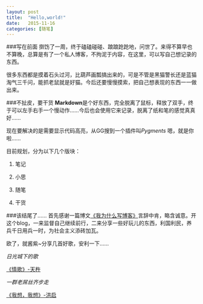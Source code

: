 ```yaml
---
layout: post
title:  "Hello,world!"
date:   2015-11-16 
categories: [随笔]
---
```

###写在前面
捯饬了一周，终于磕磕碰碰、踉踉跄跄地，问世了。来得不算早也不算晚，总算是有了一个私人博客，不拘泥于内容，在这里，可以写自己想记录的东西。

很多东西都是摸着石头过河，比葫芦画瓢搞出来的，可是不管是黑猫警长还是蓝猫淘气三千问，能抓老鼠就是好猫。今后还要慢慢摸索，把自己想表现的东西一一做出来。

###不扯皮，要干货 
**Markdown**是个好东西，完全脱离了鼠标，释放了双手，终于可以左手右手一个慢动作……今后也会使用它来记录，脱离了纸和笔的感觉真真好……

现在要解决的是需要显示代码高亮，从GG搜到一个插件叫*Pygments*
嗯，就是你啦……

目前规划，分为以下几个版块：

1. 笔记

2. 小思

3. 随笔

4. 干货

###该结尾了…… 
首先感谢一篇博文[《我为什么写博客》](http://beiyuu.com/why-blog/)言辞中肯，略含诚意。开这个blog，一来监督自己继续前行，二来分享一些好玩儿的东西，利国利民，养兵千日用兵一时，为社会主义添砖加瓦。

欧了，就酱紫~分享几首好歌，安利一下……


*日光城下的歌*

[《情歌》-天杵](http://music.163.com/#/song?id=383950)

*一群老屌丝齐步走*

[《我想，我想》-洪启](http://music.163.com/#/song?id=28138269)
